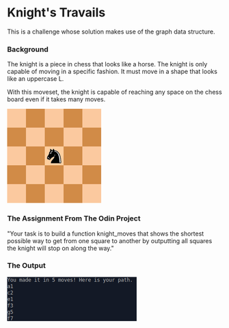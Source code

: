 
# Knight's Travails

This is a challenge whose solution makes use of the graph data structure.

### Background

The knight is a piece in chess that looks like a horse. The knight is only capable of moving in a specific fashion. It must move in a shape that looks like an uppercase L.


With this moveset, the knight is capable of reaching any space on the chess board even if it takes many moves.

![Knights tour](Knights-Tour-Animation.gif)

### The Assignment From The Odin Project

"Your task is to build a function knight_moves that shows the shortest possible way to get from one square to another by outputting all squares the knight will stop on along the way."

### The Output

![Output of solution](output.png)